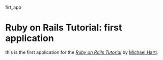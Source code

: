 firt_app
# Ruby on Rails Tutorial: first application
this is the first application for the
[*Ruby on Rails Tutorial*](http://railstutorial.org/)
by [Michael Hartl](http://michaelhartl.com/).
